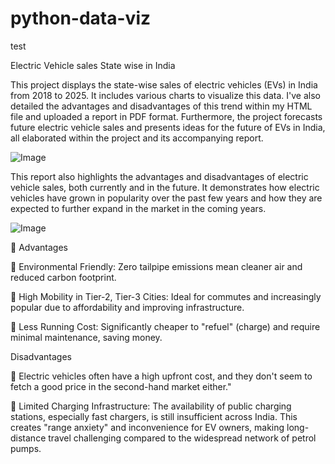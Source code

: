 # python-data-viz
test


Electric Vehicle sales State wise in India

This project displays the state-wise sales of electric vehicles (EVs) in India from 2018 to 2025.
It includes various charts to visualize this data. I've also detailed the advantages and disadvantages of this trend within my HTML file and uploaded a report in PDF format. Furthermore, the project forecasts future electric vehicle sales and presents ideas for the future of EVs in India, all elaborated within the project and its accompanying report.

![Image](https://github.com/user-attachments/assets/4fc6fc32-51fd-4a32-b9a6-e4ec5ad5a0fa)

This report also highlights the advantages and disadvantages of electric vehicle sales, both currently and in the future.
It demonstrates how electric vehicles have grown in popularity over the past few years and how they are expected to further expand in the market in the coming years.

![Image](https://github.com/user-attachments/assets/1b689a46-b7f3-4023-9d6f-8fd8f1624abc)



 Advantages

 Environmental Friendly: Zero tailpipe emissions mean cleaner air and reduced 
carbon footprint.

 High Mobility in Tier-2, Tier-3 Cities: Ideal for commutes and increasingly 
popular due to affordability and improving infrastructure.

 Less Running Cost: Significantly cheaper to "refuel" (charge) and require 
minimal maintenance, saving money.



Disadvantages

 Electric vehicles often have a high upfront cost, and they don't seem to fetch a good 
price in the second-hand market either."

 Limited Charging Infrastructure: The availability of public charging stations, 
especially fast chargers, is still insufficient across India. This creates "range 
anxiety" and inconvenience for EV owners, making long-distance travel 
challenging compared to the widespread network of petrol pumps.
